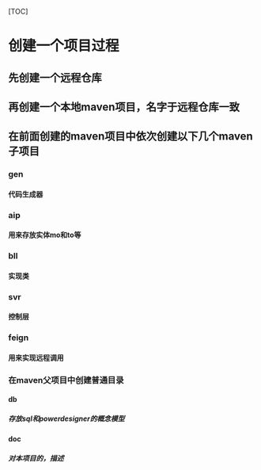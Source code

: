 
[TOC]

# 创建一个项目过程

## 先创建一个远程仓库

## 再创建一个本地maven项目，名字于远程仓库一致

## 在前面创建的maven项目中依次创建以下几个maven子项目

### gen

#### 代码生成器

###  aip

#### 用来存放实体mo和to等

### bll

#### 实现类

### svr

#### 控制层

### feign

#### 用来实现远程调用

### 在maven父项目中创建普通目录

#### db

##### 存放sql和powerdesigner的概念模型

#### doc

##### 对本项目的，描述


